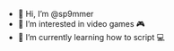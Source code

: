 - 👋 Hi, I’m @sp9mmer
- 👀 I’m interested in video games 🎮
- 🌱 I’m currently learning how to script 💻
